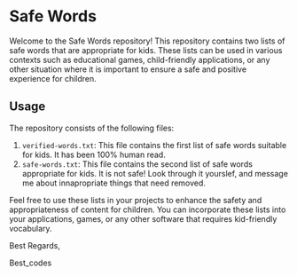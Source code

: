 # Safe Words

Welcome to the Safe Words repository! This repository contains two lists of safe words that are appropriate for kids. These lists can be used in various contexts such as educational games, child-friendly applications, or any other situation where it is important to ensure a safe and positive experience for children.

## Usage

The repository consists of the following files:

1. `verified-words.txt`: This file contains the first list of safe words suitable for kids. It has been 100% human read.
2. `safe-words.txt`: This file contains the second list of safe words appropriate for kids. It is not safe! Look through it yourslef, and message me about innapropriate things that need removed.

Feel free to use these lists in your projects to enhance the safety and appropriateness of content for children. You can incorporate these lists into your applications, games, or any other software that requires kid-friendly vocabulary.



Best Regards,

Best_codes
